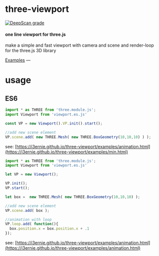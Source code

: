 # three-viewport
[![DeepScan grade](https://deepscan.io/api/teams/22235/projects/25585/branches/802652/badge/grade.svg)](https://deepscan.io/dashboard#view=project&tid=22235&pid=25585&bid=802652)

#### one line viewport for three.js
make a simple and fast viewport with camera and scene and render-loop for the three.js 3D library

[Examples](https://i3ernie.github.io/three-viewport/examples/) &mdash;

# usage
## ES6

```javascript
import * as THREE from 'three.module.js';
import Viewport from 'viewport.es.js'

const VP = new Viewport().VP.init().start();

//add new scene element
VP.scene.add( new THREE.Mesh( new THREE.BoxGeometry(10,10,10) ) );


```
see: [https://i3ernie.github.io/three-viewport/examples/animation.html](https://i3ernie.github.io/three-viewport/examples/min.html)

```javascript
import * as THREE from 'three.module.js';
import Viewport from 'viewport.es.js'

let VP = new Viewport();

VP.init();
VP.start();

let box =  new THREE.Mesh( new THREE.BoxGeometry(10,10,10) );

//add new scene element
VP.scene.add( box );

//animation with loop
VP.loop.add( function(){
  box.position.x = box.position.x + .1
});
```
see: [https://i3ernie.github.io/three-viewport/examples/animation.html](https://i3ernie.github.io/three-viewport/examples/animation.html)
